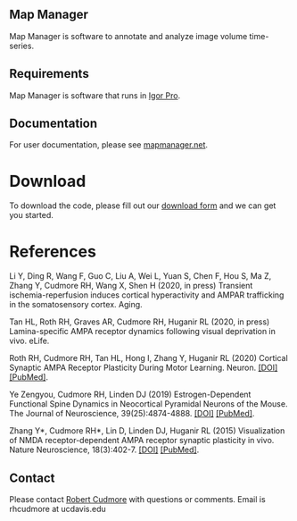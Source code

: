## Map Manager

Map Manager is software to annotate and analyze image volume time-series.

## Requirements

Map Manager is software that runs in [Igor Pro](https://www.wavemetrics.com/).

## Documentation

For user documentation, please see [mapmanager.net](https://mapmanager.net).

# Download

To download the code, please fill out our [download form](https://mapmanager.net/download) and we can get you started.

# References

Li Y, Ding R, Wang F, Guo C, Liu A, Wei L, Yuan S, Chen F, Hou S, Ma Z, Zhang Y, Cudmore RH, Wang X, Shen H (2020, in press) Transient ischemia-reperfusion induces cortical hyperactivity and AMPAR trafficking in the somatosensory cortex. Aging.

Tan HL, Roth RH, Graves AR, Cudmore RH, Huganir RL (2020, in press) Lamina-specific AMPA receptor dynamics
following visual deprivation in vivo. eLife.

Roth RH, Cudmore RH, Tan HL, Hong I, Zhang Y, Huganir RL (2020) Cortical Synaptic AMPA Receptor Plasticity During Motor Learning. Neuron. [[DOI]](https://doi.org/10.1016/j.neuron.2019.12.005) [[PubMed]](https://www.ncbi.nlm.nih.gov/pubmed/31901303).

Ye Zengyou, Cudmore RH, Linden DJ (2019) Estrogen-Dependent Functional Spine Dynamics in Neocortical Pyramidal Neurons of the Mouse. The Journal of Neuroscience, 39(25):4874-4888. [[DOI]](https://doi.org/10.1523/JNEUROSCI.2772-18.2019) [[PubMed]](https://www.ncbi.nlm.nih.gov/pubmed/30992373).

Zhang Y*, Cudmore RH*, Lin D, Linden DJ, Huganir RL (2015) Visualization of NMDA receptor-dependent AMPA receptor synaptic plasticity in vivo. Nature Neuroscience, 18(3):402-7. [[DOI]](https://www.nature.com/articles/nn.3936) [[PubMed]](https://www.ncbi.nlm.nih.gov/pubmed/25643295).

## Contact

Please contact [Robert Cudmore](https://robertcudmore.org) with questions or comments. Email is rhcudmore at ucdavis.edu
